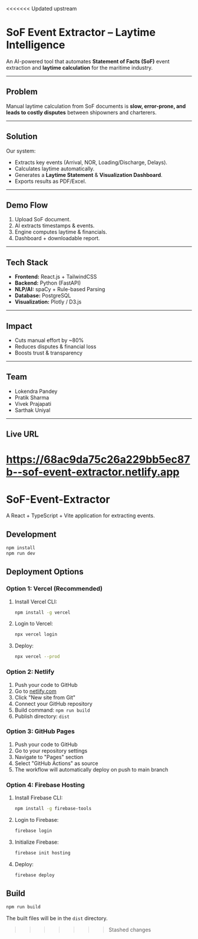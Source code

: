 <<<<<<< Updated upstream
# SoF Event Extractor – Laytime Intelligence  

An AI-powered tool that automates **Statement of Facts (SoF)** event extraction and **laytime calculation** for the maritime industry.  

---

## Problem  
Manual laytime calculation from SoF documents is **slow, error-prone, and leads to costly disputes** between shipowners and charterers.  

---

## Solution  
Our system:  
- Extracts key events (Arrival, NOR, Loading/Discharge, Delays).  
- Calculates laytime automatically.  
- Generates a **Laytime Statement** & **Visualization Dashboard**.  
- Exports results as PDF/Excel.  

---

## Demo Flow  
1. Upload SoF document.  
2. AI extracts timestamps & events.  
3. Engine computes laytime & financials.  
4. Dashboard + downloadable report.  

---

## Tech Stack  
- **Frontend:** React.js + TailwindCSS  
- **Backend:** Python (FastAPI)  
- **NLP/AI:** spaCy + Rule-based Parsing  
- **Database:** PostgreSQL  
- **Visualization:** Plotly / D3.js  

---

## Impact  
- Cuts manual effort by ~80%  
- Reduces disputes & financial loss  
- Boosts trust & transparency  

---

## Team  
- Lokendra Pandey
- Pratik Sharma
- Vivek Prajapati
- Sarthak Uniyal

---

## Live URL
 https://68ac9da75c26a229bb5ec87b--sof-event-extractor.netlify.app
=======
# SoF-Event-Extractor

A React + TypeScript + Vite application for extracting events.

## Development

```bash
npm install
npm run dev
```

## Deployment Options

### Option 1: Vercel (Recommended)

1. Install Vercel CLI:
   ```bash
   npm install -g vercel
   ```

2. Login to Vercel:
   ```bash
   npx vercel login
   ```

3. Deploy:
   ```bash
   npx vercel --prod
   ```

### Option 2: Netlify

1. Push your code to GitHub
2. Go to [netlify.com](https://netlify.com)
3. Click "New site from Git"
4. Connect your GitHub repository
5. Build command: `npm run build`
6. Publish directory: `dist`

### Option 3: GitHub Pages

1. Push your code to GitHub
2. Go to your repository settings
3. Navigate to "Pages" section
4. Select "GitHub Actions" as source
5. The workflow will automatically deploy on push to main branch

### Option 4: Firebase Hosting

1. Install Firebase CLI:
   ```bash
   npm install -g firebase-tools
   ```

2. Login to Firebase:
   ```bash
   firebase login
   ```

3. Initialize Firebase:
   ```bash
   firebase init hosting
   ```

4. Deploy:
   ```bash
   firebase deploy
   ```

## Build

```bash
npm run build
```

The built files will be in the `dist` directory.
>>>>>>> Stashed changes
